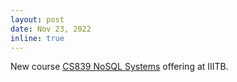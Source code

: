 ```yaml
---
layout: post
date: Nov 23, 2022
inline: true
---
```


New course [CS839 NoSQL Systems](https://iiitbac-my.sharepoint.com/:b:/g/personal/vinu_ev_iiitb_ac_in/Eb5xbPHgTmhPhxuF5atq1xEBQWr8InxdBX6ZvWhTXIbktQ?e=kzmPQT)
 offering at IIITB.
